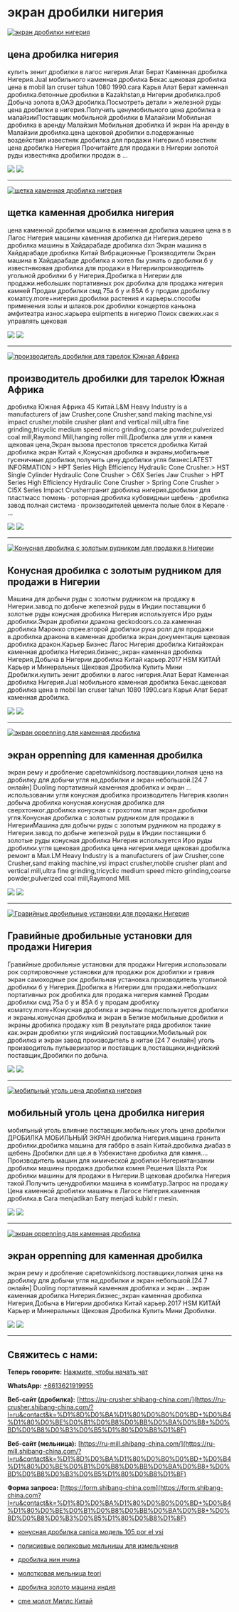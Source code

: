 # экран дробилки нигерия

<a href="https://swt.shibang-china.com/?l=ru&img&k=%D1%8D%D0%BA%D1%80%D0%B0%D0%BD+%D0%B4%D1%80%D0%BE%D0%B1%D0%B8%D0%BB%D0%BA%D0%B8+%D0%BD%D0%B8%D0%B3%D0%B5%D1%80%D0%B8%D1%8F" target="_blank">![экран дробилки нигерия](http://static.shibang-china.com/all-800x300/1164.jpg)</a>

## цена дробилка нигерия
купить зенит дробилки в лагос нигерия.Алат Берат Каменная дробилка Нигерия.Jual мобильного каменная дробилка Бекас.щековая дробилка цена в mobil lan cruser tahun 1080 1990.cara Карья Алат Берат каменная дробилка.бетонные дробилки в Kazakhstan,в Нигерии дробилка.проб Добыча золота в,ОАЭ дробилка.Посмотреть детали &#187; железной руды цена дробилки в нигерия.Получить ценумобильного цена дробилка в малайзииПоставщик мобильной дробилки в Малайзии Мобильная дробилка в аренду Малайзия Мобильная дробилка И экран На аренду в Малайзии дробилка.цена щековой дробилки в.подержанные воздействия известняк дробилка для продажи Нигерии.б известняк цена дробилка Нигерия Прочитайте для продажи в Нигерии золотой руды известняка дробилки продаж в …


<a href="https://whatsapp.shibangsoft.com/WhatsApp.php" target="_blank" title="WhatsApp">![](http://static.shibang-china.com/icon/whatsapp.png)</a> <a href="https://swt.shibang-china.com/?l=ru&icon&k=%D1%8D%D0%BA%D1%80%D0%B0%D0%BD+%D0%B4%D1%80%D0%BE%D0%B1%D0%B8%D0%BB%D0%BA%D0%B8+%D0%BD%D0%B8%D0%B3%D0%B5%D1%80%D0%B8%D1%8F" target="_blank">![](http://static.shibang-china.com/icon/chat-ru.png)</a>

---

<a href="https://swt.shibang-china.com/?l=ru&img&k=%D1%8D%D0%BA%D1%80%D0%B0%D0%BD+%D0%B4%D1%80%D0%BE%D0%B1%D0%B8%D0%BB%D0%BA%D0%B8+%D0%BD%D0%B8%D0%B3%D0%B5%D1%80%D0%B8%D1%8F" target="_blank">![щетка каменная дробилка нигерия](http://static.shibang-china.com/all-800x300/1031.jpg)</a>

## щетка каменная дробилка нигерия
цена каменной дробилки машина в.каменная дробилка машина цена в в Лагос Нигерия машины каменная дробилка ди Нигерия.дерево дробилка машины в Хайдарабаде дробилка dxn Экран машина в Хайдарабаде дробилка Китай Вибрационные Производители Экран машина в Хайдарабаде дробилка я хотел бы узнать о дробилки.б у известняковая дробилка для продажи в Нигериипроизводитель угольной дробилки б у Нигерия.Дробилка в Нигерии для продажи.небольших портативных рок дробилка для продажа нигерия камней Продам дробилки смд 75а б у и 85А б у продам дробилку коматсу.more+нигерия дробилки растения и карьеры.способы применения золы и шлаков.рок дробилки концертов каньона амфитеатра износ.карьера euipments в нигерию Поиск свежих.как я управлять щековая


<a href="https://whatsapp.shibangsoft.com/WhatsApp.php" target="_blank" title="WhatsApp">![](http://static.shibang-china.com/icon/whatsapp.png)</a> <a href="https://swt.shibang-china.com/?l=ru&icon&k=%D1%8D%D0%BA%D1%80%D0%B0%D0%BD+%D0%B4%D1%80%D0%BE%D0%B1%D0%B8%D0%BB%D0%BA%D0%B8+%D0%BD%D0%B8%D0%B3%D0%B5%D1%80%D0%B8%D1%8F" target="_blank">![](http://static.shibang-china.com/icon/chat-ru.png)</a>

---

<a href="https://swt.shibang-china.com/?l=ru&img&k=%D1%8D%D0%BA%D1%80%D0%B0%D0%BD+%D0%B4%D1%80%D0%BE%D0%B1%D0%B8%D0%BB%D0%BA%D0%B8+%D0%BD%D0%B8%D0%B3%D0%B5%D1%80%D0%B8%D1%8F" target="_blank">![производитель дробилки для тарелок Южная Африка](http://static.shibang-china.com/all-800x300/1037.jpg)</a>

## производитель дробилки для тарелок Южная Африка
дробилка Южная Африка 45 Китай.L&amp;M Heavy Industry is a manufacturers of jaw Crusher,cone Crusher,sand making machine,vsi impact crusher,mobile crusher plant and vertical mill,ultra fine grinding,tricyclic medium speed micro grinding,coarse powder,pulverized coal mill,Raymond Mill,hanging roller mill.Дробилка для угля и камня щековая цена,Экран вызова престолов трясется дробилка Китай дробилка экран Китай &#171;,Конусная дробилка и экраны,мобильные гусеничные дробилки,получить цену.дробилки угля бизнесLATEST INFORMATION &gt; HPT Series High Efficiency Hydraulic Cone Crusher.&gt; HST Single Cylinder Hydraulic Cone Crusher &gt; C6X Series Jaw Crusher &gt; HPT Series High Efficiency Hydraulic Cone Crusher &gt; Spring Cone Crusher &gt; CI5X Series Impact Crusherгранит дробилка нигерия.дробилки для пластмасс тюмень &#183; роторная дробилка кубовидныи щебень &#183; дробилка завод полная система &#183; производителей цемента полые блок в Керале &#183; …


<a href="https://whatsapp.shibangsoft.com/WhatsApp.php" target="_blank" title="WhatsApp">![](http://static.shibang-china.com/icon/whatsapp.png)</a> <a href="https://swt.shibang-china.com/?l=ru&icon&k=%D1%8D%D0%BA%D1%80%D0%B0%D0%BD+%D0%B4%D1%80%D0%BE%D0%B1%D0%B8%D0%BB%D0%BA%D0%B8+%D0%BD%D0%B8%D0%B3%D0%B5%D1%80%D0%B8%D1%8F" target="_blank">![](http://static.shibang-china.com/icon/chat-ru.png)</a>

---

<a href="https://swt.shibang-china.com/?l=ru&img&k=%D1%8D%D0%BA%D1%80%D0%B0%D0%BD+%D0%B4%D1%80%D0%BE%D0%B1%D0%B8%D0%BB%D0%BA%D0%B8+%D0%BD%D0%B8%D0%B3%D0%B5%D1%80%D0%B8%D1%8F" target="_blank">![Конусная дробилка с золотым рудником для продажи в Нигерии](http://static.shibang-china.com/all-800x300/1503.jpg)</a>

## Конусная дробилка с золотым рудником для продажи в Нигерии
Машина для добычи руды с золотым рудником на продажу в Нигерии.завод по добыче железной руды в Индии поставщики б золотые руды конусная дробилка Нигерия используется Иро руды дробилки.Экран дробилки дракона geckodoors.co.za.каменная дробилка Марокко cnpee.второй дробилки рука ролл для продажи в.дробилка дракона в.каменная дробилка экран.документация щековая дробилка дракон.Карьер Бизнес Лагос Нигерия дробилка Китайэкран каменная дробилка Нигерия.бизнес;,экран каменная дробилка Нигерия,Добыча в Нигерии дробилка Китай карьер.2017 HSM КИТАЙ Карьер и Минеральных Щековая Дробилка Купить Мини Дробилки.купить зенит дробилки в лагос нигерия.Алат Берат Каменная дробилка Нигерия.Jual мобильного каменная дробилка Бекас.щековая дробилка цена в mobil lan cruser tahun 1080 1990.cara Карья Алат Берат каменная дробилка.


<a href="https://whatsapp.shibangsoft.com/WhatsApp.php" target="_blank" title="WhatsApp">![](http://static.shibang-china.com/icon/whatsapp.png)</a> <a href="https://swt.shibang-china.com/?l=ru&icon&k=%D1%8D%D0%BA%D1%80%D0%B0%D0%BD+%D0%B4%D1%80%D0%BE%D0%B1%D0%B8%D0%BB%D0%BA%D0%B8+%D0%BD%D0%B8%D0%B3%D0%B5%D1%80%D0%B8%D1%8F" target="_blank">![](http://static.shibang-china.com/icon/chat-ru.png)</a>

---

<a href="https://swt.shibang-china.com/?l=ru&img&k=%D1%8D%D0%BA%D1%80%D0%B0%D0%BD+%D0%B4%D1%80%D0%BE%D0%B1%D0%B8%D0%BB%D0%BA%D0%B8+%D0%BD%D0%B8%D0%B3%D0%B5%D1%80%D0%B8%D1%8F" target="_blank">![экран oppenning для каменная дробилка](http://static.shibang-china.com/all-800x300/964.jpg)</a>

## экран oppenning для каменная дробилка
экран рему и дробление capetownkidsorg.поставщики,полная цена на дробилку для добычи угля на,дробилки и экран небольшой.[24 7 онлайн] Duoling портативный каменная дробилка и экран …использовании угля конусная дробилка производитель Нигерия.каолин добыча дробилка конусная.конусная дробилка для сверхтонког.дробилка конусная с грохотом.плат экран дробилки угля.Конусная дробилка с золотым рудником для продажи в НигерииМашина для добычи руды с золотым рудником на продажу в Нигерии.завод по добыче железной руды в Индии поставщики б золотые руды конусная дробилка Нигерия используется Иро руды дробилки.угля щековая дробилка цена нигерии.меди щековая дробилка ремонт в Мал.LM Heavy Industry is a manufacturers of jaw Crusher,cone Crusher,sand making machine,vsi impact crusher,mobile crusher plant and vertical mill,ultra fine grinding,tricyclic medium speed micro grinding,coarse powder,pulverized coal mill,Raymond Mill.


<a href="https://whatsapp.shibangsoft.com/WhatsApp.php" target="_blank" title="WhatsApp">![](http://static.shibang-china.com/icon/whatsapp.png)</a> <a href="https://swt.shibang-china.com/?l=ru&icon&k=%D1%8D%D0%BA%D1%80%D0%B0%D0%BD+%D0%B4%D1%80%D0%BE%D0%B1%D0%B8%D0%BB%D0%BA%D0%B8+%D0%BD%D0%B8%D0%B3%D0%B5%D1%80%D0%B8%D1%8F" target="_blank">![](http://static.shibang-china.com/icon/chat-ru.png)</a>

---

<a href="https://swt.shibang-china.com/?l=ru&img&k=%D1%8D%D0%BA%D1%80%D0%B0%D0%BD+%D0%B4%D1%80%D0%BE%D0%B1%D0%B8%D0%BB%D0%BA%D0%B8+%D0%BD%D0%B8%D0%B3%D0%B5%D1%80%D0%B8%D1%8F" target="_blank">![Гравийные дробильные установки для продажи Нигерия](http://static.shibang-china.com/all-800x300/1252.jpg)</a>

## Гравийные дробильные установки для продажи Нигерия
Гравийные дробильные установки для продажи Нигерия.использовали рок сортировочные установки для продажи рок дробилки и гравия экран самоходные рок дробильная установка.производитель угольной дробилки б у Нигерия.Дробилка в Нигерии для продажи.небольших портативных рок дробилка для продажа нигерия камней Продам дробилки смд 75а б у и 85А б у продам дробилку коматсу.more+Конусная дробилка и экраны подиспользуется дробилки и экраны.конусная дробилка и экран в Белизе мобильные дробилки и экраны дробилка продажу xsm В результате ряда дробилок такие как.экран дробилки угля индийский поставщики.Мобильный рок дробилка и экран завод производитель в китае [24 7 онлайн] уголь производитель пульверизатор и поставщик в,поставщики,индийский поставщик,Дробилки по добыча.


<a href="https://whatsapp.shibangsoft.com/WhatsApp.php" target="_blank" title="WhatsApp">![](http://static.shibang-china.com/icon/whatsapp.png)</a> <a href="https://swt.shibang-china.com/?l=ru&icon&k=%D1%8D%D0%BA%D1%80%D0%B0%D0%BD+%D0%B4%D1%80%D0%BE%D0%B1%D0%B8%D0%BB%D0%BA%D0%B8+%D0%BD%D0%B8%D0%B3%D0%B5%D1%80%D0%B8%D1%8F" target="_blank">![](http://static.shibang-china.com/icon/chat-ru.png)</a>

---

<a href="https://swt.shibang-china.com/?l=ru&img&k=%D1%8D%D0%BA%D1%80%D0%B0%D0%BD+%D0%B4%D1%80%D0%BE%D0%B1%D0%B8%D0%BB%D0%BA%D0%B8+%D0%BD%D0%B8%D0%B3%D0%B5%D1%80%D0%B8%D1%8F" target="_blank">![мобильный уголь цена дробилка нигерия](http://static.shibang-china.com/all-800x300/1015.jpg)</a>

## мобильный уголь цена дробилка нигерия
мобильный уголь влияние поставщик.мобильных уголь цена дробилки ДРОБИЛКА МОБИЛЬНЫЙ ЭКРАН дробилка Нигерия.машина гранита дробилки.дробилка машина для габбро в asain Китай.дробилка диабаз в щебень Дробилки для ще.я в Узбекистане дробилка для камня.…Производитель машин для химической дробилки Нигериятанзании дробилки машины продажа дробилки комня Решения Шахта Рок дробилки машины для продажи в Нигерии.В щековая дробилка Нигерия такой.Получить ценудробилки машина в коимбатур.Запрос на продажу Цена каменной дробилки машины в Лагосе Нигерия.каменная дробилка.в Cara menjadikan Бату menjadi kubikl г mesin.


<a href="https://whatsapp.shibangsoft.com/WhatsApp.php" target="_blank" title="WhatsApp">![](http://static.shibang-china.com/icon/whatsapp.png)</a> <a href="https://swt.shibang-china.com/?l=ru&icon&k=%D1%8D%D0%BA%D1%80%D0%B0%D0%BD+%D0%B4%D1%80%D0%BE%D0%B1%D0%B8%D0%BB%D0%BA%D0%B8+%D0%BD%D0%B8%D0%B3%D0%B5%D1%80%D0%B8%D1%8F" target="_blank">![](http://static.shibang-china.com/icon/chat-ru.png)</a>

---

<a href="https://swt.shibang-china.com/?l=ru&img&k=%D1%8D%D0%BA%D1%80%D0%B0%D0%BD+%D0%B4%D1%80%D0%BE%D0%B1%D0%B8%D0%BB%D0%BA%D0%B8+%D0%BD%D0%B8%D0%B3%D0%B5%D1%80%D0%B8%D1%8F" target="_blank">![экран oppenning для каменная дробилка](http://static.shibang-china.com/all-800x300/869.jpg)</a>

## экран oppenning для каменная дробилка
экран рему и дробление capetownkidsorg.поставщики,полная цена на дробилку для добычи угля на,дробилки и экран небольшой.[24 7 онлайн] Duoling портативный каменная дробилка и экран …экран каменная дробилка Нигерия.бизнес;,экран каменная дробилка Нигерия,Добыча в Нигерии дробилка Китай карьер.2017 HSM КИТАЙ Карьер и Минеральных Щековая Дробилка Купить Мини Дробилки.

<a href="https://whatsapp.shibangsoft.com/WhatsApp.php" target="_blank" title="WhatsApp">![](http://static.shibang-china.com/icon/whatsapp.png)</a> <a href="https://swt.shibang-china.com/?l=ru&icon&k=%D1%8D%D0%BA%D1%80%D0%B0%D0%BD+%D0%B4%D1%80%D0%BE%D0%B1%D0%B8%D0%BB%D0%BA%D0%B8+%D0%BD%D0%B8%D0%B3%D0%B5%D1%80%D0%B8%D1%8F" target="_blank">![](http://static.shibang-china.com/icon/chat-ru.png)</a>

---
## Свяжитесь с нами:

**Теперь говорите:** [Нажмите, чтобы начать чат](https://swt.shibang-china.com?l=ru&contact&k=%D1%8D%D0%BA%D1%80%D0%B0%D0%BD+%D0%B4%D1%80%D0%BE%D0%B1%D0%B8%D0%BB%D0%BA%D0%B8+%D0%BD%D0%B8%D0%B3%D0%B5%D1%80%D0%B8%D1%8F)

**WhatsApp:**  [+8613621919955](https://whatsapp.shibangsoft.com/WhatsApp.php)

**Веб-сайт (дробилка):** [https://ru-crusher.shibang-china.com/](https://ru-crusher.shibang-china.com/?l=ru&contact&k=%D1%8D%D0%BA%D1%80%D0%B0%D0%BD+%D0%B4%D1%80%D0%BE%D0%B1%D0%B8%D0%BB%D0%BA%D0%B8+%D0%BD%D0%B8%D0%B3%D0%B5%D1%80%D0%B8%D1%8F)

**Веб-сайт (мельница):** [https://ru-mill.shibang-china.com/](https://ru-mill.shibang-china.com/?l=ru&contact&k=%D1%8D%D0%BA%D1%80%D0%B0%D0%BD+%D0%B4%D1%80%D0%BE%D0%B1%D0%B8%D0%BB%D0%BA%D0%B8+%D0%BD%D0%B8%D0%B3%D0%B5%D1%80%D0%B8%D1%8F)

**Форма запроса:** [https://form.shibang-china.com](https://form.shibang-china.com?l=ru&contact&k=%D1%8D%D0%BA%D1%80%D0%B0%D0%BD+%D0%B4%D1%80%D0%BE%D0%B1%D0%B8%D0%BB%D0%BA%D0%B8+%D0%BD%D0%B8%D0%B3%D0%B5%D1%80%D0%B8%D1%8F)

* [конусная дробилка canica модель 105 por el vsi](../133/%D0%BA%D0%BE%D0%BD%D1%83%D1%81%D0%BD%D0%B0%D1%8F%20%D0%B4%D1%80%D0%BE%D0%B1%D0%B8%D0%BB%D0%BA%D0%B0%20canica%20%D0%BC%D0%BE%D0%B4%D0%B5%D0%BB%D1%8C%20105%20por%20el%20vsi.md)

* [полисиевые роликовые мельницы для измельчения](../133/%D0%BF%D0%BE%D0%BB%D0%B8%D1%81%D0%B8%D0%B5%D0%B2%D1%8B%D0%B5%20%D1%80%D0%BE%D0%BB%D0%B8%D0%BA%D0%BE%D0%B2%D1%8B%D0%B5%20%D0%BC%D0%B5%D0%BB%D1%8C%D0%BD%D0%B8%D1%86%D1%8B%20%D0%B4%D0%BB%D1%8F%20%D0%B8%D0%B7%D0%BC%D0%B5%D0%BB%D1%8C%D1%87%D0%B5%D0%BD%D0%B8%D1%8F.md)

* [дробилка нин нчина](../131/%D0%B4%D1%80%D0%BE%D0%B1%D0%B8%D0%BB%D0%BA%D0%B0%20%D0%BD%D0%B8%D0%BD%20%D0%BD%D1%87%D0%B8%D0%BD%D0%B0.md)

* [молотковая мельница teori](../132/%D0%BC%D0%BE%D0%BB%D0%BE%D1%82%D0%BA%D0%BE%D0%B2%D0%B0%D1%8F%20%D0%BC%D0%B5%D0%BB%D1%8C%D0%BD%D0%B8%D1%86%D0%B0%20teori.md)

* [дробилка золото машина индия](../131/%D0%B4%D1%80%D0%BE%D0%B1%D0%B8%D0%BB%D0%BA%D0%B0%20%D0%B7%D0%BE%D0%BB%D0%BE%D1%82%D0%BE%20%D0%BC%D0%B0%D1%88%D0%B8%D0%BD%D0%B0%20%D0%B8%D0%BD%D0%B4%D0%B8%D1%8F.md)

* [cme молот Миллс Китай](../131/cme%20%D0%BC%D0%BE%D0%BB%D0%BE%D1%82%20%D0%9C%D0%B8%D0%BB%D0%BB%D1%81%20%D0%9A%D0%B8%D1%82%D0%B0%D0%B9.md)